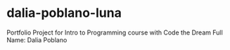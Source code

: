 # dalia-poblano-luna
Portfolio Project for Intro to Programming course with Code the Dream
Full Name: Dalia Poblano